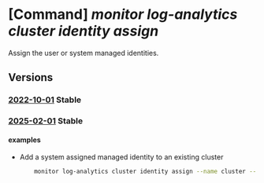 # [Command] _monitor log-analytics cluster identity assign_

Assign the user or system managed identities.

## Versions

### [2022-10-01](/Resources/mgmt-plane/L3N1YnNjcmlwdGlvbnMve30vcmVzb3VyY2Vncm91cHMve30vcHJvdmlkZXJzL21pY3Jvc29mdC5vcGVyYXRpb25hbGluc2lnaHRzL2NsdXN0ZXJzL3t9/2022-10-01.xml) **Stable**

<!-- mgmt-plane /subscriptions/{}/resourcegroups/{}/providers/microsoft.operationalinsights/clusters/{} 2022-10-01 identity -->

### [2025-02-01](/Resources/mgmt-plane/L3N1YnNjcmlwdGlvbnMve30vcmVzb3VyY2Vncm91cHMve30vcHJvdmlkZXJzL21pY3Jvc29mdC5vcGVyYXRpb25hbGluc2lnaHRzL2NsdXN0ZXJzL3t9/2025-02-01.xml) **Stable**

<!-- mgmt-plane /subscriptions/{}/resourcegroups/{}/providers/microsoft.operationalinsights/clusters/{} 2025-02-01 identity -->

#### examples

- Add a system assigned managed identity to an existing cluster
    ```bash
        monitor log-analytics cluster identity assign --name cluster --resource-group rg --system-assigned
    ```
